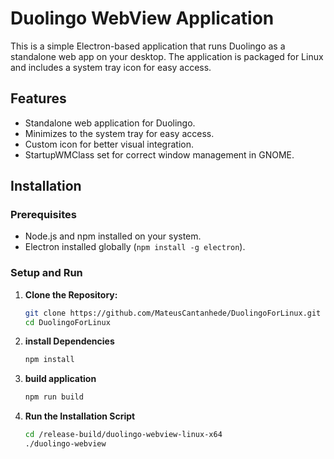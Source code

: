 # Duolingo WebView Application

This is a simple Electron-based application that runs Duolingo as a standalone web app on your desktop. The application is packaged for Linux and includes a system tray icon for easy access.

## Features

- Standalone web application for Duolingo.
- Minimizes to the system tray for easy access.
- Custom icon for better visual integration.
- StartupWMClass set for correct window management in GNOME.

## Installation

### Prerequisites

- Node.js and npm installed on your system.
- Electron installed globally (`npm install -g electron`).

### Setup and Run

1. **Clone the Repository:**

   ```bash
   git clone https://github.com/MateusCantanhede/DuolingoForLinux.git
   cd DuolingoForLinux
2. **install Dependencies**

   ```bash
   npm install
3. **build application**

   ```bash
   npm run build
4. **Run the Installation Script**

   ```bash
   cd /release-build/duolingo-webview-linux-x64
   ./duolingo-webview

